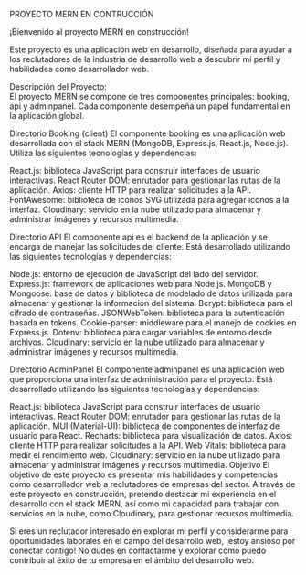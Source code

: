 PROYECTO MERN EN CONTRUCCIÓN

¡Bienvenido al proyecto MERN en construcción!

Este proyecto es una aplicación web en desarrollo, diseñada para ayudar a los reclutadores de la industria de desarrollo web a descubrir mi perfil y habilidades como desarrollador web.

Descripción del Proyecto:  
El proyecto MERN se compone de tres componentes principales: booking, api y adminpanel. Cada componente desempeña un papel fundamental en la aplicación global.

Directorio Booking (client)
El componente booking es una aplicación web desarrollada con el stack MERN (MongoDB, Express.js, React.js, Node.js). Utiliza las siguientes tecnologías y dependencias:

React.js: biblioteca JavaScript para construir interfaces de usuario interactivas.
React Router DOM: enrutador para gestionar las rutas de la aplicación.
Axios: cliente HTTP para realizar solicitudes a la API.
FontAwesome: biblioteca de iconos SVG utilizada para agregar íconos a la interfaz.
Cloudinary: servicio en la nube utilizado para almacenar y administrar imágenes y recursos multimedia.

Directorio API
El componente api es el backend de la aplicación y se encarga de manejar las solicitudes del cliente. Está desarrollado utilizando las siguientes tecnologías y dependencias:

Node.js: entorno de ejecución de JavaScript del lado del servidor.
Express.js: framework de aplicaciones web para Node.js.
MongoDB y Mongoose: base de datos y biblioteca de modelado de datos utilizada para almacenar y gestionar la información del sistema.
Bcrypt: biblioteca para el cifrado de contraseñas.
JSONWebToken: biblioteca para la autenticación basada en tokens.
Cookie-parser: middleware para el manejo de cookies en Express.js.
Dotenv: biblioteca para cargar variables de entorno desde archivos.
Cloudinary: servicio en la nube utilizado para almacenar y administrar imágenes y recursos multimedia.

Directorio AdminPanel
El componente adminpanel es una aplicación web que proporciona una interfaz de administración para el proyecto. Está desarrollado utilizando las siguientes tecnologías y dependencias:

React.js: biblioteca JavaScript para construir interfaces de usuario interactivas.
React Router DOM: enrutador para gestionar las rutas de la aplicación.
MUI (Material-UI): biblioteca de componentes de interfaz de usuario para React.
Recharts: biblioteca para visualización de datos.
Axios: cliente HTTP para realizar solicitudes a la API.
Web Vitals: biblioteca para medir el rendimiento web.
Cloudinary: servicio en la nube utilizado para almacenar y administrar imágenes y recursos multimedia.
Objetivo
El objetivo de este proyecto es presentar mis habilidades y competencias como desarrollador web a reclutadores de empresas del sector. A través de este proyecto en construcción, pretendo destacar mi experiencia en el desarrollo con el stack MERN, así como mi capacidad para trabajar con servicios en la nube, como Cloudinary, para gestionar recursos multimedia.

Si eres un reclutador interesado en explorar mi perfil y considerarme para oportunidades laborales en el campo del desarrollo web, ¡estoy ansioso por conectar contigo! No dudes en contactarme y explorar cómo puedo contribuir al éxito de tu empresa en el ámbito del desarrollo web.
